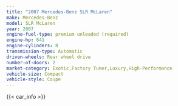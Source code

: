 ```yaml
---
title: "2007 Mercedes-Benz SLR McLaren"
make: Mercedes-Benz
model: SLR McLaren
year: 2007
engine-fuel-type: premium unleaded (required)
engine-hp: 641
engine-cylinders: 8
transmission-type: Automatic
driven-wheels: Rear wheel drive
number-of-doors: 2
market-category: Exotic,Factory Tuner,Luxury,High-Performance
vehicle-size: Compact
vehicle-style: Coupe
---
```


{{< car_info >}}
